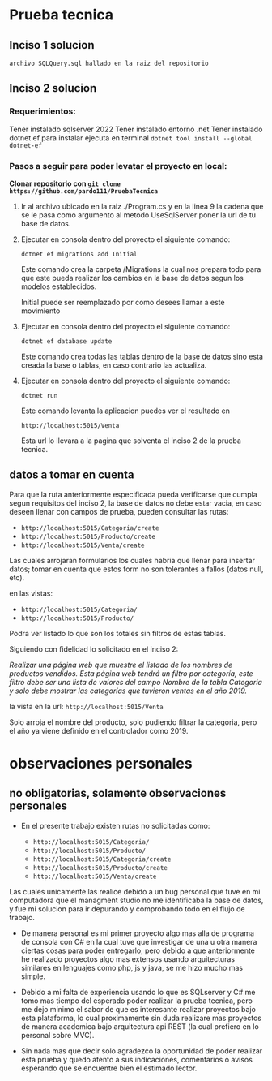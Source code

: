 # Prueba tecnica 

## Inciso 1 solucion 
    archivo SQLQuery.sql hallado en la raiz del repositorio


## Inciso 2 solucion

### Requerimientos:
Tener instalado sqlserver 2022 
Tener instalado entorno .net
Tener instalado dotnet ef
 para instalar ejecuta en terminal `dotnet tool install --global dotnet-ef`

### Pasos a seguir para poder levatar el proyecto en local:

**Clonar repositorio con `git clone https://github.com/pardo111/PruebaTecnica`**

1.  Ir al archivo ubicado en la raiz ./Program.cs y en la linea 9 la cadena que se le pasa como 
    argumento al metodo UseSqlServer poner la url de tu base de datos.

2.  Ejecutar en consola dentro del proyecto el siguiente comando:
    
    `dotnet ef migrations add Initial`

    Este comando crea la carpeta /Migrations la cual nos prepara todo para que este pueda realizar los cambios
    en la base de datos segun los modelos establecidos.

    Initial puede ser reemplazado por como desees llamar a este movimiento

3.  Ejecutar en consola dentro del proyecto el siguiente comando:

    `dotnet ef database update`

    Este comando crea todas las tablas dentro de la base de datos sino esta creada la base o tablas, 
    en caso contrario las actualiza.

3.  Ejecutar en consola dentro del proyecto el siguiente comando:

    `dotnet run`

    Este comando levanta la aplicacion puedes ver el resultado en 
    
    `http://localhost:5015/Venta`

    Esta url lo llevara a la pagina que solventa el inciso 2 de la prueba tecnica.



## datos a tomar en cuenta

Para que la ruta anteriormente especificada pueda verificarse que cumpla segun requisitos 
del inciso 2, la base de datos no debe estar vacia, en caso deseen llenar con campos de prueba, pueden 
consultar las rutas:

- `http://localhost:5015/Categoria/create`
- `http://localhost:5015/Producto/create`
- `http://localhost:5015/Venta/create`

Las cuales arrojaran formularios los cuales habria que llenar para insertar datos; tomar en cuenta que estos
form no son tolerantes a fallos (datos null, etc).

en las vistas:

- `http://localhost:5015/Categoria/`
- `http://localhost:5015/Producto/`

Podra ver listado lo que son los totales sin filtros de estas tablas.

Siguiendo con fidelidad lo solicitado en el inciso 2:

*_Realizar una página web que muestre el listado de los nombres de productos vendidos. Esta página web tendrá un filtro por categoría, este filtro debe ser una lista de valores del campo Nombre de la tabla Categoria y solo debe mostrar las categorías que tuvieron ventas en el año 2019._*

la vista en la url:
    `http://localhost:5015/Venta`

Solo arroja el nombre del producto, solo pudiendo filtrar la categoria, pero el año ya viene definido en el controlador como 2019.


# observaciones personales 

## no obligatorias, solamente observaciones personales

- En el presente trabajo existen rutas no solicitadas como:

    - `http://localhost:5015/Categoria/`
    - `http://localhost:5015/Producto/`
    - `http://localhost:5015/Categoria/create`  
    - `http://localhost:5015/Producto/create`
    - `http://localhost:5015/Venta/create`

Las cuales unicamente las realice debido a un bug personal que tuve en mi computadora que 
el managment studio no me identificaba la base de datos, y fue mi solucion para ir depurando 
y comprobando todo en el flujo de trabajo.

- De manera personal es mi primer proyecto algo mas alla de programa de consola con C#
en la cual tuve que investigar de una u otra manera ciertas cosas para poder entregarlo, 
pero debido a que anteriormente he realizado proyectos algo mas extensos usando arquitecturas 
similares en lenguajes como php, js y java, se me hizo mucho mas simple.

- Debido a mi falta de experiencia usando lo que es SQLserver y C# me tomo mas tiempo del esperado
poder realizar la prueba tecnica, pero me dejo minimo el sabor de que es interesante realizar proyectos bajo 
esta plataforma, lo cual proximamente sin duda realizare mas proyectos de manera academica bajo arquitectura
api REST (la cual prefiero en lo personal sobre MVC).

- Sin nada mas que decir solo agradezco la oportunidad de poder realizar esta prueba y quedo atento a sus indicaciones,
 comentarios o avisos esperando que se encuentre bien el estimado lector.